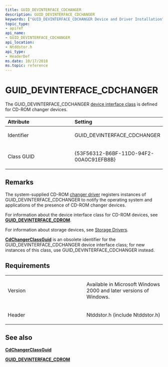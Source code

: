 ```yaml
---
title: GUID_DEVINTERFACE_CDCHANGER
description: GUID_DEVINTERFACE_CDCHANGER
keywords: ["GUID_DEVINTERFACE_CDCHANGER Device and Driver Installation"]
topic_type:
- apiref
api_name:
- GUID_DEVINTERFACE_CDCHANGER
api_location:
- Ntddstor.h
api_type:
- HeaderDef
ms.date: 10/17/2018
ms.topic: reference
---
```


# GUID_DEVINTERFACE_CDCHANGER


The GUID_DEVINTERFACE_CDCHANGER [device interface class](./overview-of-device-interface-classes.md) is defined for CD-ROM changer devices.

<table>
<colgroup>
<col width="50%" />
<col width="50%" />
</colgroup>
<thead>
<tr class="header">
<th align="left">Attribute</th>
<th align="left">Setting</th>
</tr>
</thead>
<tbody>
<tr class="odd">
<td align="left"><p>Identifier</p></td>
<td align="left"><p>GUID_DEVINTERFACE_CDCHANGER</p></td>
</tr>
<tr class="even">
<td align="left"><p>Class GUID</p></td>
<td align="left"><p>{53F56312-B6BF-11D0-94F2-00A0C91EFB8B}</p></td>
</tr>
</tbody>
</table>

 

## Remarks

The system-supplied CD-ROM [changer driver](../storage/changer-drivers.md) registers instances of GUID_DEVINTERFACE_CDCHANGER to notify the operating system and applications of the presence of CD-ROM changer devices.

For information about the device interface class for CD-ROM devices, see [**GUID_DEVINTERFACE_CDROM**](guid-devinterface-cdrom.md).

For information about storage devices, see [Storage Drivers](../storage/storage-drivers.md).

[**CdChangerClassGuid**](cdchangerclassguid.md) is an obsolete identifier for the GUID_DEVINTERFACE_CDCHANGER device interface class; for new instances of this class, use GUID_DEVINTERFACE_CDCHANGER instead.

## Requirements

<table>
<colgroup>
<col width="50%" />
<col width="50%" />
</colgroup>
<tbody>
<tr class="odd">
<td align="left"><p>Version</p></td>
<td align="left"><p>Available in Microsoft Windows 2000 and later versions of Windows.</p></td>
</tr>
<tr class="even">
<td align="left"><p>Header</p></td>
<td align="left">Ntddstor.h (include Ntddstor.h)</td>
</tr>
</tbody>
</table>

## See also


[**CdChangerClassGuid**](cdchangerclassguid.md)

[**GUID_DEVINTERFACE_CDROM**](guid-devinterface-cdrom.md)

 

